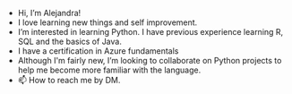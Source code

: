 - Hi, I’m Alejandra!
- I love learning new things and self improvement.
- I’m interested in learning Python. I have previous experience learning R, SQL and the basics of Java.
- I have a certification in Azure fundamentals
- Although I'm fairly new, I’m looking to collaborate on Python projects to help me become more familiar with the language.
- 📫 How to reach me by DM.

<!---
arellale/arellale is a ✨ special ✨ repository because its `README.md` (this file) appears on your GitHub profile.
You can click the Preview link to take a look at your changes.
--->
